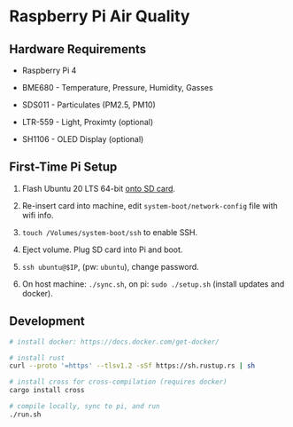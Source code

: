 # Raspberry Pi Air Quality

## Hardware Requirements

- Raspberry Pi 4

- BME680 - Temperature, Pressure, Humidity, Gasses

- SDS011 - Particulates (PM2.5, PM10)

- LTR-559 - Light, Proximty (optional)

- SH1106 - OLED Display (optional)

## First-Time Pi Setup

1. Flash Ubuntu 20 LTS 64-bit [onto SD card](https://www.raspberrypi.org/downloads/).

2. Re-insert card into machine, edit `system-boot/network-config` file with wifi info.

3. `touch /Volumes/system-boot/ssh` to enable SSH.

4. Eject volume. Plug SD card into Pi and boot.

5. `ssh ubuntu@$IP`, (pw: `ubuntu`), change password.

6. On host machine: `./sync.sh`, on pi: `sudo ./setup.sh` (install updates and docker).

## Development

```sh
# install docker: https://docs.docker.com/get-docker/

# install rust
curl --proto '=https' --tlsv1.2 -sSf https://sh.rustup.rs | sh

# install cross for cross-compilation (requires docker)
cargo install cross

# compile locally, sync to pi, and run
./run.sh
```
